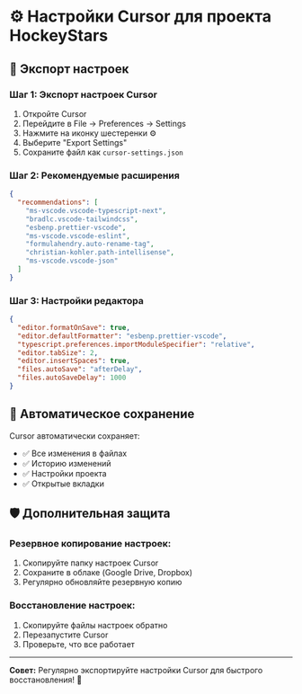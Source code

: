 # ⚙️ Настройки Cursor для проекта HockeyStars

## 📁 Экспорт настроек

### Шаг 1: Экспорт настроек Cursor
1. Откройте Cursor
2. Перейдите в File → Preferences → Settings
3. Нажмите на иконку шестеренки ⚙️
4. Выберите "Export Settings"
5. Сохраните файл как `cursor-settings.json`

### Шаг 2: Рекомендуемые расширения
```json
{
  "recommendations": [
    "ms-vscode.vscode-typescript-next",
    "bradlc.vscode-tailwindcss",
    "esbenp.prettier-vscode",
    "ms-vscode.vscode-eslint",
    "formulahendry.auto-rename-tag",
    "christian-kohler.path-intellisense",
    "ms-vscode.vscode-json"
  ]
}
```

### Шаг 3: Настройки редактора
```json
{
  "editor.formatOnSave": true,
  "editor.defaultFormatter": "esbenp.prettier-vscode",
  "typescript.preferences.importModuleSpecifier": "relative",
  "editor.tabSize": 2,
  "editor.insertSpaces": true,
  "files.autoSave": "afterDelay",
  "files.autoSaveDelay": 1000
}
```

## 🔄 Автоматическое сохранение

Cursor автоматически сохраняет:
- ✅ Все изменения в файлах
- ✅ Историю изменений
- ✅ Настройки проекта
- ✅ Открытые вкладки

## 🛡️ Дополнительная защита

### Резервное копирование настроек:
1. Скопируйте папку настроек Cursor
2. Сохраните в облаке (Google Drive, Dropbox)
3. Регулярно обновляйте резервную копию

### Восстановление настроек:
1. Скопируйте файлы настроек обратно
2. Перезапустите Cursor
3. Проверьте, что все работает

---

**Совет:** Регулярно экспортируйте настройки Cursor для быстрого восстановления! 🔧 